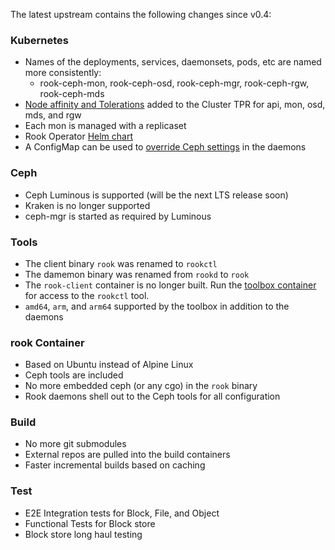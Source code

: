 The latest upstream contains the following changes since v0.4:

### Kubernetes
- Names of the deployments, services, daemonsets, pods, etc are named more consistently:
  - rook-ceph-mon, rook-ceph-osd, rook-ceph-mgr, rook-ceph-rgw, rook-ceph-mds
- [Node affinity and Tolerations](https://github.com/rook/rook/blob/master/Documentation/cluster-tpr.md#placement-configuration-settings) added to the Cluster TPR for api, mon, osd, mds, and rgw
- Each mon is managed with a replicaset
- Rook Operator [Helm chart](https://github.com/rook/rook/blob/master/demo/helm/rook-operator/README.md)
- A ConfigMap can be used to [override Ceph settings](https://github.com/rook/rook/blob/master/Documentation/advanced-configuration.md#custom-cephconf-settings) in the daemons

### Ceph
- Ceph Luminous is supported (will be the next LTS release soon)
- Kraken is no longer supported
- ceph-mgr is started as required by Luminous

### Tools
- The client binary `rook` was renamed to `rookctl`
- The damemon binary was renamed from `rookd` to `rook`
- The `rook-client` container is no longer built. Run the [toolbox container](https://github.com/rook/rook/blob/master/Documentation/toolbox.md) for access to the `rookctl` tool.
- `amd64`, `arm`, and `arm64` supported by the toolbox in addition to the daemons

### rook Container
- Based on Ubuntu instead of Alpine Linux
- Ceph tools are included
- No more embedded ceph (or any cgo) in the `rook` binary
- Rook daemons shell out to the Ceph tools for all configuration

### Build
- No more git submodules
- External repos are pulled into the build containers
- Faster incremental builds based on caching

### Test
- E2E Integration tests for Block, File, and Object
- Functional Tests for Block store
- Block store long haul testing